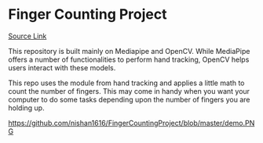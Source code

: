 # Finger Counting Project

[Source Link](https://www.youtube.com/watch?v=01sAkU_NvOY&t=12465s)

This repository is built mainly on Mediapipe and OpenCV. While MediaPipe offers a number of functionalities to perform hand tracking, OpenCV helps users interact with these models.

This repo uses the module from hand tracking and applies a little math to count the number of fingers. This may come in handy when you want your computer to do some tasks depending upon the number of fingers you are holding up.


https://github.com/nishan1616/FingerCountingProject/blob/master/demo.PNG
